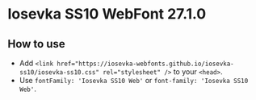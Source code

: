 # Iosevka SS10 WebFont 27.1.0

## How to use

- Add `<link href="https://iosevka-webfonts.github.io/iosevka-ss10/iosevka-ss10.css" rel="stylesheet" />` to your `<head>`.
- Use `fontFamily: 'Iosevka SS10 Web'` or `font-family: 'Iosevka SS10 Web'`.
